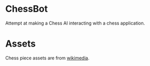 # ChessBot
Attempt at making a Chess AI interacting with a chess application.

# Assets
Chess piece assets are from [wikimedia](https://commons.wikimedia.org/wiki/Category:SVG_chess_pieces).
